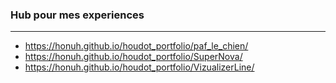 ### Hub pour mes experiences
---
- https://honuh.github.io/houdot_portfolio/paf_le_chien/
- https://honuh.github.io/houdot_portfolio/SuperNova/
- https://honuh.github.io/houdot_portfolio/VizualizerLine/
